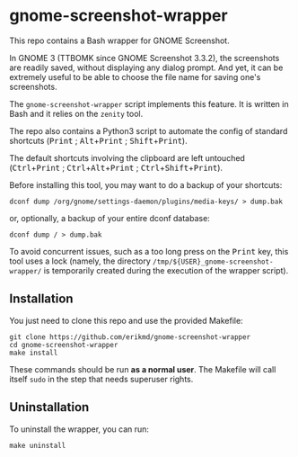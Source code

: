 # gnome-screenshot-wrapper

This repo contains a Bash wrapper for GNOME Screenshot.

In GNOME 3 (TTBOMK since GNOME Screenshot 3.3.2), the screenshots are
readily saved, without displaying any dialog prompt. And yet, it can
be extremely useful to be able to choose the file name for saving
one's screenshots.

The `gnome-screenshot-wrapper` script implements this feature. It is
written in Bash and it relies on the `zenity` tool.

The repo also contains a Python3 script to automate the config of
standard shortcuts (<kbd>Print</kbd> ;
<kbd>Alt</kbd>+<kbd>Print</kbd> ; <kbd>Shift</kbd>+<kbd>Print</kbd>).

The default shortcuts involving the clipboard are left untouched
(<kbd>Ctrl</kbd>+<kbd>Print</kbd> ;
<kbd>Ctrl</kbd>+<kbd>Alt</kbd>+<kbd>Print</kbd> ;
<kbd>Ctrl</kbd>+<kbd>Shift</kbd>+<kbd>Print</kbd>).

Before installing this tool, you may want to do a backup of your
shortcuts:

	dconf dump /org/gnome/settings-daemon/plugins/media-keys/ > dump.bak

or, optionally, a backup of your entire dconf database:

    dconf dump / > dump.bak

To avoid concurrent issues, such as a too long press on the
<kbd>Print</kbd> key, this tool uses a lock (namely, the directory
`/tmp/${USER}_gnome-screenshot-wrapper/` is temporarily created during
the execution of the wrapper script).

## Installation

You just need to clone this repo and use the provided Makefile:

	git clone https://github.com/erikmd/gnome-screenshot-wrapper
	cd gnome-screenshot-wrapper
	make install

These commands should be run **as a normal user**. The Makefile will
call itself `sudo` in the step that needs superuser rights.

## Uninstallation

To uninstall the wrapper, you can run:

	make uninstall
